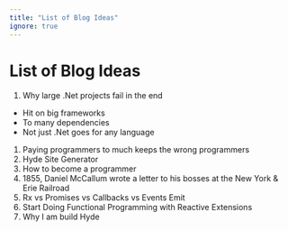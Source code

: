 ```yaml
---
title: "List of Blog Ideas"
ignore: true
---
```


# List of Blog Ideas

1. Why large .Net projects fail in the end
  - Hit on big frameworks
  - To many dependencies
  - Not just .Net goes for any language
1. Paying programmers to much keeps the wrong programmers
1. Hyde Site Generator
1. How to become a programmer
1. 1855, Daniel McCallum wrote a letter to his bosses at the New York & Erie Railroad
1. Rx vs Promises vs Callbacks vs Events Emit
1. Start Doing Functional Programming with Reactive Extensions
1. Why I am build Hyde
